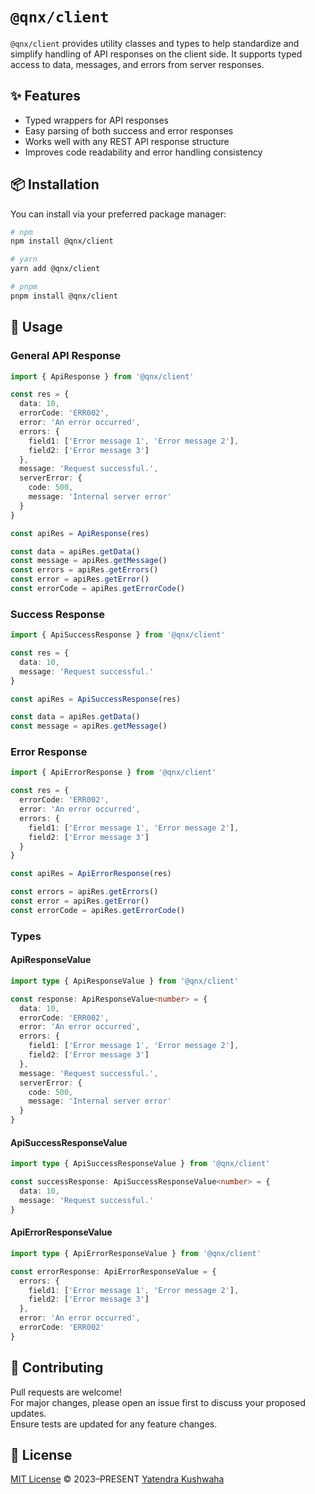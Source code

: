 # `@qnx/client`

`@qnx/client` provides utility classes and types to help standardize and simplify handling of API responses on the client side. It supports typed access to data, messages, and errors from server responses.

## ✨ Features

- Typed wrappers for API responses
- Easy parsing of both success and error responses
- Works well with any REST API response structure
- Improves code readability and error handling consistency

## 📦 Installation

You can install via your preferred package manager:

```bash
# npm
npm install @qnx/client

# yarn
yarn add @qnx/client

# pnpm
pnpm install @qnx/client
```

## 🚀 Usage

### General API Response

```ts
import { ApiResponse } from '@qnx/client'

const res = {
  data: 10,
  errorCode: 'ERR002',
  error: 'An error occurred',
  errors: {
    field1: ['Error message 1', 'Error message 2'],
    field2: ['Error message 3']
  },
  message: 'Request successful.',
  serverError: {
    code: 500,
    message: 'Internal server error'
  }
}

const apiRes = ApiResponse(res)

const data = apiRes.getData()
const message = apiRes.getMessage()
const errors = apiRes.getErrors()
const error = apiRes.getError()
const errorCode = apiRes.getErrorCode()
```

### Success Response

```ts
import { ApiSuccessResponse } from '@qnx/client'

const res = {
  data: 10,
  message: 'Request successful.'
}

const apiRes = ApiSuccessResponse(res)

const data = apiRes.getData()
const message = apiRes.getMessage()
```

### Error Response

```ts
import { ApiErrorResponse } from '@qnx/client'

const res = {
  errorCode: 'ERR002',
  error: 'An error occurred',
  errors: {
    field1: ['Error message 1', 'Error message 2'],
    field2: ['Error message 3']
  }
}

const apiRes = ApiErrorResponse(res)

const errors = apiRes.getErrors()
const error = apiRes.getError()
const errorCode = apiRes.getErrorCode()
```

### Types

#### ApiResponseValue

```ts
import type { ApiResponseValue } from '@qnx/client'

const response: ApiResponseValue<number> = {
  data: 10,
  errorCode: 'ERR002',
  error: 'An error occurred',
  errors: {
    field1: ['Error message 1', 'Error message 2'],
    field2: ['Error message 3']
  },
  message: 'Request successful.',
  serverError: {
    code: 500,
    message: 'Internal server error'
  }
}
```

#### ApiSuccessResponseValue

```ts
import type { ApiSuccessResponseValue } from '@qnx/client'

const successResponse: ApiSuccessResponseValue<number> = {
  data: 10,
  message: 'Request successful.'
}
```

#### ApiErrorResponseValue

```ts
import type { ApiErrorResponseValue } from '@qnx/client'

const errorResponse: ApiErrorResponseValue = {
  errors: {
    field1: ['Error message 1', 'Error message 2'],
    field2: ['Error message 3']
  },
  error: 'An error occurred',
  errorCode: 'ERR002'
}
```

## 🤝 Contributing

Pull requests are welcome!  
For major changes, please open an issue first to discuss your proposed updates.  
Ensure tests are updated for any feature changes.

## 📄 License

[MIT License](https://github.com/yatendra121/client/blob/main/LICENSE.md) © 2023–PRESENT [Yatendra Kushwaha](https://github.com/yatendra121)
